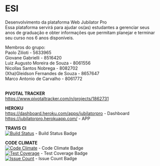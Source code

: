 # ESI<br>
Desenvolvimento da plataforma Web Jubilator Pro<br>
Essa plataforma servirá para ajudar os(as) estudantes a gerenciar seus anos de graduação e obter informações que permitam planejar e terminar seu curso nos 6 anos disponíveis.

Membros do grupo:<br>
Paolo Zilioti - 5633965<br>
Giovane Gabrielli - 8516420<br>
Luiz Augusto Moreira de Souza - 8061556<br>
Nicollas Santos Nobrega - 8082702<br>
(Xha)Gleidson Fernandes de Souza - 8657647<br>
Marco Antonio de Carvalho - 8061772<br><br>

**PIVOTAL TRACKER**<br>
<a href="https://www.pivotaltracker.com/n/projects/1859527">https://www.pivotaltracker.com/n/projects/1862731</a><br>

**HEROKU**<br>
<a href="https://dashboard.heroku.com/apps/jubilatorpro">https://dashboard.heroku.com/apps/jubilatorpro</a> - Dashboard<br>
<a href="https://jubilatorpro.herokuapp.com/">https://jubilatorpro.herokuapp.com/</a> - APP<br>

**TRAVIS CI**<br>
[![Build Status](https://travis-ci.org/Giovane-Gabrielli/ESI.svg?branch=master)](https://travis-ci.org/Giovane-Gabrielli/ESI) - Build Status Badge<br>

**CODE CLIMATE**<br>
[![Code Climate](https://codeclimate.com/github/Giovane-Gabrielli/ESI/badges/gpa.svg)](https://codeclimate.com/github/Giovane-Gabrielli/ESI) - Code Climate Badge<br>
[![Test Coverage](https://codeclimate.com/github/Giovane-Gabrielli/ESI/badges/coverage.svg)](https://codeclimate.com/github/Giovane-Gabrielli/ESI/coverage) - Test Coverage Badge<br>
[![Issue Count](https://codeclimate.com/github/Giovane-Gabrielli/ESI/badges/issue_count.svg)](https://codeclimate.com/github/Giovane-Gabrielli/ESI) - Issue Count Badge<br>
